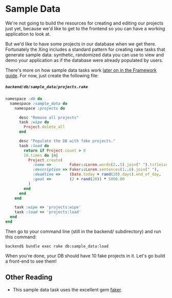 # Sample Data

We're not going to build the resources for creating and editing our projects just yet, because we'd like to get to the frontend so you can have a working application to look at.

But we'd like to have some projects in our database when we get there. Fortunately the Xing includes a standard pattern for creating rake tasks that generate sample data: synthetic, randomized data you can use to view and demo your application as if the database were already populated by users.

There's more on how sample data tasks work [later on in the Framework guide](framework_guide/backend/sample_data.md). For now, just create the following file:

##### ```backend/db/sample_data/projects.rake```

```ruby
namespace :db do
  namespace :sample_data do
    namespace :projects do

      desc "Remove all projects"
      task :wipe do
        Project.delete_all
      end

      desc "Populate the DB with fake projects."
      task :load do
        return if Project.count > 0
        10.times do |n|
          Project.create(
            :name =>        Faker::Lorem.words(2..5).join(" ").titleize,
            :description => Faker::Lorem.sentences(1..6).join(" "),
            :deadline =>    (Date.today + rand(20).days).end_of_day,
            :goal =>        (2 + rand(20)) * 5000.00
          )
        end
      end
    end

    task :wipe => 'projects:wipe'
    task :load => 'projects:load'
  end
end
```


Then go to your command line (still in the backend/ subdirectory) and run this command:

    backend$ bundle exec rake db:sample_data:load
    
When you're done, your DB should have 10 fake projects in it. Let's go build a front-end to see them!

## Other Reading

* This sample data task uses the excellent gem [faker](https://github.com/stympy/faker).


